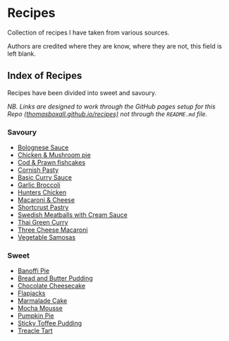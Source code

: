 # Recipes
Collection of recipes I have taken from various sources.

Authors are credited where they are know, where they are not, this field is left blank.

## Index of Recipes
Recipes have been divided into sweet and savoury.

*NB. Links are designed to work through the GitHub pages setup for this Repo [(thomasboxall.github.io/recipes)](https://thomasboxall.github.io/recipes) not through the `README.md` file.*

### Savoury
* [Bolognese Sauce](savoury/bolognese)
* [Chicken & Mushroom pie](savoury/chicken-mushroom-pie)
* [Cod & Prawn fishcakes](savoury/cod-prawn-fishcakes)
* [Cornish Pasty](savoury/cornish-pasty)
* [Basic Curry Sauce](savoury/curry-sauce)
* [Garlic Broccoli](savoury/garlic-broccoli)
* [Hunters Chicken](savoury/hunters-chicken)
* [Macaroni & Cheese](savoury/macaroni-cheese)
* [Shortcrust Pastry](savoury/shortcrust-pastry)
* [Swedish Meatballs with Cream Sauce](savoury/swedish-meatballs-with-cream-sauce)
* [Thai Green Curry](savoury/thai-green-curry)
* [Three Cheese Macaroni](savoury/three-cheese-macaroni)
* [Vegetable Samosas](savoury/vegetable-samosa)

### Sweet
* [Banoffi Pie](sweet/banoffi-pie)
* [Bread and Butter Pudding](sweet/bread-and-butter-pudding)
* [Chocolate Cheesecake](sweet/chocolate-cheesecake)
* [Flapjacks](sweet/flapjacks)
* [Marmalade Cake](sweet/marmalade-cake)
* [Mocha Mousse](sweet/mocha-mousse)
* [Pumpkin Pie](sweet/pumpkin-pie)
* [Sticky Toffee Pudding](sweet/sticky-toffee-pudding)
* [Treacle Tart](sweet/treacle-tart)
